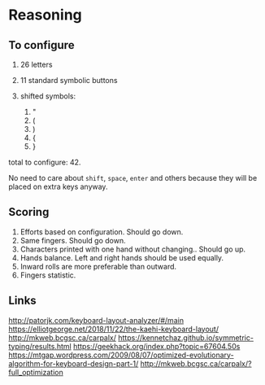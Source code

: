 ﻿# Reasoning

## To configure

1. 26 letters
1. 11 standard symbolic buttons
1. shifted symbols:

    1. "
    1. (
    1. )
    1. {
    1. }

total to configure:  42.

No need to care about `shift`, `space`, `enter` and others because they will be placed on extra keys anyway.

## Scoring

1. Efforts based on configuration. Should go down.
1. Same fingers. Should go down.
1. Сharacters printed with one hand without changing.. Should go up.
1. Hands balance. Left and right hands should be used equally.
1. Inward rolls are more preferable than outward.
1. Fingers statistic.

## Links

http://patorjk.com/keyboard-layout-analyzer/#/main
https://elliotgeorge.net/2018/11/22/the-kaehi-keyboard-layout/
http://mkweb.bcgsc.ca/carpalx/
https://kennetchaz.github.io/symmetric-typing/results.html
https://geekhack.org/index.php?topic=67604.50s
https://mtgap.wordpress.com/2009/08/07/optimized-evolutionary-algorithm-for-keyboard-design-part-1/
http://mkweb.bcgsc.ca/carpalx/?full_optimization
